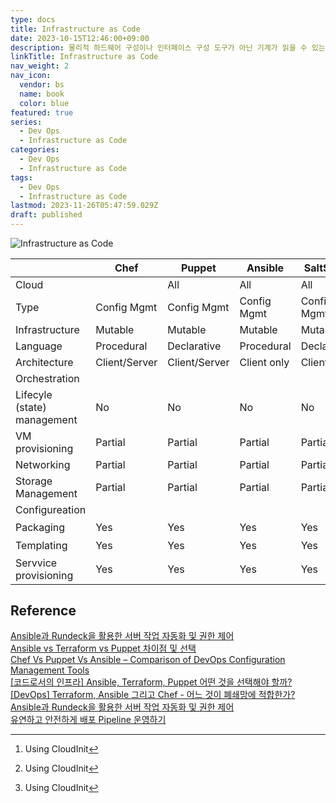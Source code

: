 ```yaml
---
type: docs
title: Infrastructure as Code
date: 2023-10-15T12:46:00+09:00
description: 물리적 하드웨어 구성이나 인터페이스 구성 도구가 아닌 기계가 읽을 수 있는 정의 파일들을 통한 컴퓨터 데이터 센터의 관리 및 프로비저닝 과정
linkTitle: Infrastructure as Code
nav_weight: 2
nav_icon:
  vendor: bs
  name: book
  color: blue
featured: true
series:
  - Dev Ops
  - Infrastructure as Code
categories:
  - Dev Ops
  - Infrastructure as Code
tags:
  - Dev Ops
  - Infrastructure as Code
lastmod: 2023-11-26T05:47:59.029Z
draft: published
---
```


![Infrastructure as Code](/dev-ops/infra-as-code.png#center "https://www.linkedin.com/pulse/cisco-network-devices-backup-configuration-using-ansible-samy-2xccie")

|                             | Chef          | Puppet        | Ansible     | SaltStack   | Terraform    |
| --------------------------- | ------------- | ------------- | ----------- | ----------- | ------------ |
| Cloud                       |               | All           | All         | All         | All          |
| Type                        | Config Mgmt   | Config Mgmt   | Config Mgmt | Config Mgmt | Orchestraion |
| Infrastructure              | Mutable       | Mutable       | Mutable     | Mutable     | Immutable    |
| Language                    | Procedural    | Declarative   | Procedural  | Declarative | Declarative  |
| Architecture                | Client/Server | Client/Server | Client only | Client only | Client only  |
| Orchestration               |               |               |             |             |              |
| Lifecyle (state) management | No            | No            | No          | No          | Yes          |
| VM provisioning             | Partial       | Partial       | Partial     | Partial     | Yes          |
| Networking                  | Partial       | Partial       | Partial     | Partial     | Yes          |
| Storage Management          | Partial       | Partial       | Partial     | Partial     | Yes          |
| Configureation              |               |               |             |             |              |
| Packaging                   | Yes           | Yes           | Yes         | Yes         | Partial[^1]  |
| Templating                  | Yes           | Yes           | Yes         | Yes         | Partial[^1]  |
| Servvice provisioning       | Yes           | Yes           | Yes         | Yes         | Partial[^1]  |

[^1]: Using CloudInit

## Reference

[Ansible과 Rundeck을 활용한 서버 작업 자동화 및 권한 제어](https://techblog.lycorp.co.jp/ko/improve-operation-environment-with-rundeck)  
[Ansible vs Terraform vs Puppet 차이점 및 선택](https://rainbound.tistory.com/entry/Ansible-vs-Terraform-vs-Puppet-%EC%B0%A8%EC%9D%B4%EC%A0%90-%EB%B0%8F-%EC%84%A0%ED%83%9D)  
[Chef Vs Puppet Vs Ansible – Comparison of DevOps Configuration Management Tools](https://www.veritis.com/blog/chef-vs-puppet-vs-ansible-comparison-of-devops-management-tools/)  
[[코드로서의 인프라] Ansible, Terraform, Puppet 어떤 것을 선택해야 할까?](https://data-engineer-tech.tistory.com/6)  
[[DevOps] Terraform, Ansible 그리고 Chef - 어느 것이 폐쇄망에 적합한가?](https://velog.io/@kimh4nkyul/DevOps-Terraform-Ansible-%EA%B7%B8%EB%A6%AC%EA%B3%A0-Chef-%EC%96%B4%EB%8A%90-%EA%B2%83%EC%9D%B4-%ED%8F%90%EC%87%84%EB%A7%9D%EC%97%90-%EC%A0%81%ED%95%A9%ED%95%9C%EA%B0%80)
[Ansible과 Rundeck을 활용한 서버 작업 자동화 및 권한 제어](https://techblog.lycorp.co.jp/ko/improve-operation-environment-with-rundeck)  
[유연하고 안전하게 배포 Pipeline 운영하기](https://toss.tech/article/slash23-devops?ref=codenary)
